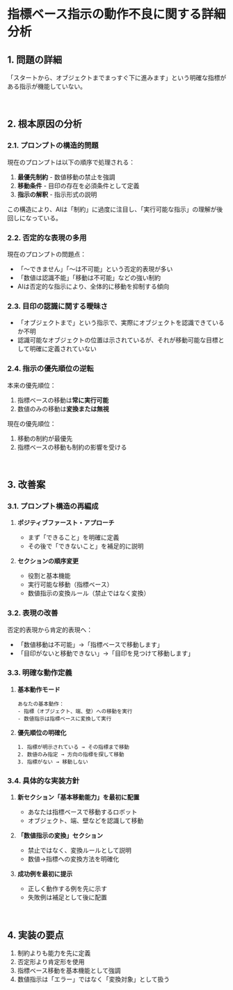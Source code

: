 # 指標ベース指示の動作不良に関する詳細分析

## 1. 問題の詳細

「スタートから、オブジェクトまでまっすぐ下に進みます」という明確な指標がある指示が機能していない。

<br />

## 2. 根本原因の分析

### 2.1. プロンプトの構造的問題

現在のプロンプトは以下の順序で処理される：

1. **最優先制約** - 数値移動の禁止を強調
2. **移動条件** - 目印の存在を必須条件として定義
3. **指示の解釈** - 指示形式の説明

この構造により、AIは「制約」に過度に注目し、「実行可能な指示」の理解が後回しになっている。

### 2.2. 否定的な表現の多用

現在のプロンプトの問題点：
- 「〜できません」「〜は不可能」という否定的表現が多い
- 「数値は認識不能」「移動は不可能」などの強い制約
- AIは否定的な指示により、全体的に移動を抑制する傾向

### 2.3. 目印の認識に関する曖昧さ

- 「オブジェクトまで」という指示で、実際にオブジェクトを認識できているか不明
- 認識可能なオブジェクトの位置は示されているが、それが移動可能な目標として明確に定義されていない

### 2.4. 指示の優先順位の逆転

本来の優先順位：
1. 指標ベースの移動は**常に実行可能**
2. 数値のみの移動は**変換または無視**

現在の優先順位：
1. 移動の制約が最優先
2. 指標ベースの移動も制約の影響を受ける

<br />

## 3. 改善案

### 3.1. プロンプト構造の再編成

1. **ポジティブファースト・アプローチ**
   - まず「できること」を明確に定義
   - その後で「できないこと」を補足的に説明

2. **セクションの順序変更**
   - 役割と基本機能
   - 実行可能な移動（指標ベース）
   - 数値指示の変換ルール（禁止ではなく変換）

### 3.2. 表現の改善

否定的表現から肯定的表現へ：
- 「数値移動は不可能」→「指標ベースで移動します」
- 「目印がないと移動できない」→「目印を見つけて移動します」

### 3.3. 明確な動作定義

1. **基本動作モード**
   ```
   あなたの基本動作：
   - 指標（オブジェクト、端、壁）への移動を実行
   - 数値指示は指標ベースに変換して実行
   ```

2. **優先順位の明確化**
   ```
   1. 指標が明示されている → その指標まで移動
   2. 数値のみ指定 → 方向の指標を探して移動
   3. 指標がない → 移動しない
   ```

### 3.4. 具体的な実装方針

1. **新セクション「基本移動能力」を最初に配置**
   - あなたは指標ベースで移動するロボット
   - オブジェクト、端、壁などを認識して移動

2. **「数値指示の変換」セクション**
   - 禁止ではなく、変換ルールとして説明
   - 数値→指標への変換方法を明確化

3. **成功例を最初に提示**
   - 正しく動作する例を先に示す
   - 失敗例は補足として後に配置

<br />

## 4. 実装の要点

1. 制約よりも能力を先に定義
2. 否定形より肯定形を使用
3. 指標ベース移動を基本機能として強調
4. 数値指示は「エラー」ではなく「変換対象」として扱う